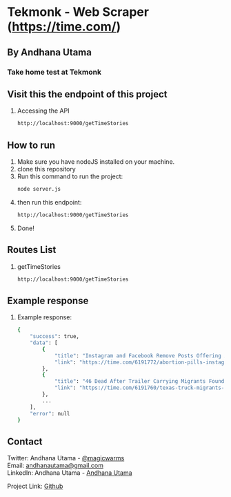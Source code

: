 # Tekmonk - Web Scraper (https://time.com/)

## By Andhana Utama

### Take home test at Tekmonk

## Visit this the endpoint of this project

1. Accessing the API
    ```sh
    http://localhost:9000/getTimeStories
    ```

## How to run

1. Make sure you have nodeJS installed on your machine.
2. clone this repository
3. Run this command to run the project:
    ```sh
    node server.js
    ```
4. then run this endpoint:
    ```sh
    http://localhost:9000/getTimeStories
    ```
5. Done!

## Routes List

1. getTimeStories
    ```sh
    http://localhost:9000/getTimeStories
    ```

## Example response

1. Example response:
    ```sh
    {
        "success": true,
        "data": [
            {
                "title": "Instagram and Facebook Remove Posts Offering Abortion Pills",
                "link": "https://time.com/6191772/abortion-pills-instagram-facebook/"
            },
            {
                "title": "46 Dead After Trailer Carrying Migrants Found in San Antonio",
                "link": "https://time.com/6191760/texas-truck-migrants-heat/"
            },
            ...
        ],
        "error": null
    }
    ```

## Contact

Twitter: Andhana Utama - [@magicwarms](https://twitter.com/magicwarms)<br>
Email: andhanautama@gmail.com<br>
LinkedIn: Andhana Utama - [Andhana Utama](https://www.linkedin.com/in/andhana-utama-4a2b1a130/)

Project Link: [Github](https://github.com/magicwarms/tekmonk-scrapper)
